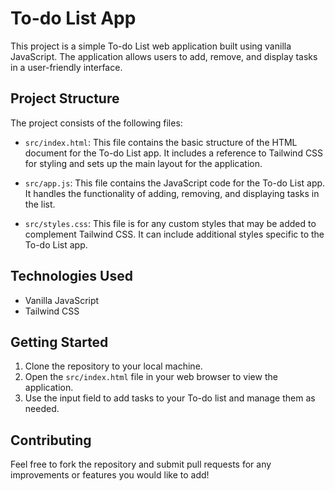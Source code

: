 # To-do List App

This project is a simple To-do List web application built using vanilla JavaScript. The application allows users to add, remove, and display tasks in a user-friendly interface.

## Project Structure

The project consists of the following files:

- `src/index.html`: This file contains the basic structure of the HTML document for the To-do List app. It includes a reference to Tailwind CSS for styling and sets up the main layout for the application.

- `src/app.js`: This file contains the JavaScript code for the To-do List app. It handles the functionality of adding, removing, and displaying tasks in the list.

- `src/styles.css`: This file is for any custom styles that may be added to complement Tailwind CSS. It can include additional styles specific to the To-do List app.

## Technologies Used

- Vanilla JavaScript
- Tailwind CSS

## Getting Started

1. Clone the repository to your local machine.
2. Open the `src/index.html` file in your web browser to view the application.
3. Use the input field to add tasks to your To-do list and manage them as needed.

## Contributing

Feel free to fork the repository and submit pull requests for any improvements or features you would like to add!